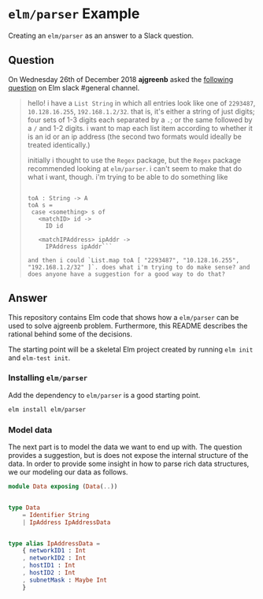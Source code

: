 # `elm/parser` Example
Creating an `elm/parser` as an answer to a Slack question.

## Question
On Wednesday 26th of December 2018 **ajgreenb** asked the [following question](https://elmlang.slack.com/archives/C0CJ3SBBM/p1545854417211400) on Elm slack #general channel.

> hello! i have a `List String` in which all entries look like one of `2293487`, `10.128.16.255`, `192.168.1.2/32`. that is, it's either a string of just digits; four sets of 1-3 digits each separated by a `.`; or the same followed by a `/` and 1-2 digits. i want to map each list item according to whether it is an id or an ip address (the second two formats would ideally be treated identically.)
>
> initially i thought to use the `Regex` package, but the `Regex` package recommended looking at `elm/parser`. i can't seem to make that do what i want, though. i'm trying to be able to do something like
>
>```type A = ID String | IPAddress String
>
>toA : String -> A
>toA s =
>  case <something> s of
>    <matchID> id ->
>      ID id
>
>    <matchIPAddress> ipAddr ->
>      IPAddress ipAddr```
>
>and then i could `List.map toA [ "2293487", "10.128.16.255", "192.168.1.2/32" ]`. does what i'm trying to do make sense? and does anyone have a suggestion for a good way to do that?

## Answer
This repository contains Elm code that shows how a `elm/parser` can be used to solve ajgreenb problem. Furthermore, this README describes the rational behind some of the decisions.

The starting point will be a skeletal Elm project created by running `elm init` and `elm-test init`.

### Installing `elm/parser`
Add the dependency to `elm/parser` is a good starting point.

```sh
elm install elm/parser
```

### Model data
The next part is to model the data we want to end up with. The question provides a suggestion, but is does not expose the internal structure of the data. In order to provide some insight in how to parse rich data structures, we our modeling our data as follows. 

```elm
module Data exposing (Data(..))


type Data
    = Identifier String
    | IpAddress IpAddressData


type alias IpAddressData =
    { networkID1 : Int
    , networkID2 : Int
    , hostID1 : Int
    , hostID2 : Int
    , subnetMask : Maybe Int
    }
```
